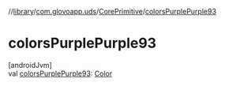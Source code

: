 //[library](../../../index.md)/[com.glovoapp.uds](../index.md)/[CorePrimitive](index.md)/[colorsPurplePurple93](colors-purple-purple93.md)

# colorsPurplePurple93

[androidJvm]\
val [colorsPurplePurple93](colors-purple-purple93.md): [Color](https://developer.android.com/reference/kotlin/androidx/compose/ui/graphics/Color.html)
